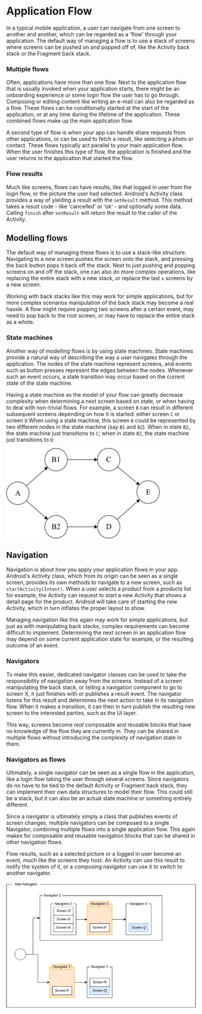 # Application Flow

In a typical mobile application, a user can navigate from one screen to another
and another, which can be regarded as a 'flow' through your application.
The default way of managing a flow is to use a stack of screens where screens
can be pushed on and popped off of, like the Activity back stack or the Fragment
back stack.

### Multiple flows

Often, applications have more than one flow.
Next to the application flow that is usually invoked when your application
starts, there might be an onboarding experience or some login flow the user has
to go through.
Composing or editing content like writing an e-mail can also be regarded as a
flow.
These flows can be conditionally started at the start of the application, or at
any time during the lifetime of the application.
These combined flows make up the main application flow.

A second type of flow is when your app can handle share requests from other
applications, or can be used to fetch a result, like selecting a photo or
contact.
These flows typically act parallel to your main application flow.
When the user finishes this type of flow, the application is finished and the
user returns to the application that started the flow.

### Flow results

Much like screens, flows can have results, like that logged in user from the 
login flow, or the picture the user had selected.
Android's Activity class provides a way of yielding a result with the `setResult`
method.
This method takes a result code - like 'cancelled' or 'ok' - and optionally
some data.
Calling `finish` after `setResult` will return the result to the caller of the
Activity.

## Modelling flows

The default way of managing these flows is to use a stack-like structure.
Navigating to a new screen pushes the screen onto the stack, and pressing the
back button pops it back off the stack.
Next to just pushing and popping screens on and off the stack, one can also do
more complex operations, like replacing the entire stack with a new stack, or
replace the last `x` screens by a new screen.

Working with back stacks like this may work for simple applications, but for
more complex scenarios manipulation of the back stack may become a real hassle.
A flow might require popping two screens after a certain event, may need to pop
back to the root screen, or may have to replace the entire stack as a whole.

### State machines

Another way of modelling flows is by using state machines.
State machines provide a natural way of describing the way a user navigates
through the application.
The nodes of the state machine represent screens, and events such as button
presses represent the edges between the nodes.
Whenever such an event occurs, a state transition may occur based on the current
state of the state machine.

Having a state machine as the model of your flow can greatly decrease complexity
when determining a next screen based on state, or when having to deal with
non-trivial flows.
For example, a screen `B` can result in different subsequent screens depending
on how it is started: either screen `C` or screen `D`
When using a state machine, this screen `B` could be represented by two different
nodes in the state machine (say `B1` and `B2`).
When in state `B2`, the state machine just transitions to `C`; when in state
`B2`, the state machine just transitions to `D`:

![](art/application_flow/state_machine.png)

## Navigation

Navigation is about how you apply your application flows in your app.
Android's Activity class, which from its origin can be seen as a single screen,
provides its own methods to navigate to a new screen, such as
`startActivity(Intent)`.
When a user selects a product from a products list for example, the Activity can
request to start a new Activity that shows a detail page for the product.
Android will take care of starting the new Activity, which in turn inflates the
proper layout to show.

Managing navigation like this again may work for simple applications, but just 
as with manipulating back stacks, complex requirements can become difficult to 
implement.
Determining the next screen in an application flow may depend on some current
application state for example, or the resulting outcome of an event.

### Navigators

To make this easier, dedicated navigator classes can be used to take the
responsibility of navigation away from the screens.
Instead of a screen manipulating the back stack, or telling a navigation
component to go to screen X, it just finishes with or publishes a result event.
The navigator listens for this result and determines the next action to take in
its navigation flow.
When it makes a transition, it can then in turn publish the resulting new screen
to the interested parties, such as the UI layer.

This way, screens become _real_ composable and reusable blocks that have no
knowledge of the flow they are currently in. 
They can be shared in multiple flows without introducing the complexity of
navigation state in them.

### Navigators as flows

Ultimately, a single navigator can be seen as a single flow in the application,
like a login flow taking the user through several screens.
Since navigators do no have to be tied to the default Activity or Fragment back 
stack, they can implement their own data structures to model their flow.
This could still be a stack, but it can also be an actual state machine or 
something entirely different.

Since a navigator is ultimately simply a class that publishes events of screen 
changes, multiple navigators can be composed to a single Navigator, combining
multiple flows into a single application flow. 
This again makes for composable and reusable navigation blocks that can be
shared in other navigation flows.

Flow results, such as a selected picture or a logged in user become an event, 
much like the screens they host.
An Activity can use this result to notify the system of it, or a composing
navigator can use it to switch to another navigator.

![](art/application_flow/navigators.png)
